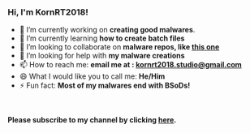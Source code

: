 ### Hi, I'm KornRT2018!

<!--
**kornrt2018/kornrt2018** is a ✨ _special_ ✨ repository because its `README.md` (this file) appears on your GitHub profile.


Here are some ideas to get you started:
-->

- 🔭 I’m currently working on **creating good malwares**.
- 🌱 I’m currently learning **how to create batch files**
- 👯 I’m looking to collaborate on **malware repos, like [this one](https://www.github.com/endermanch/malwaredatabase)**
- 🤔 I’m looking for help with **my malware creations**
- 📫 How to reach me: **email me at : kornrt2018.studio@gmail.com**
- 😄 What I would like you to call me: **He/Him**
- ⚡ Fun fact: **Most of my malwares end with BSoDs!**

&nbsp;
&nbsp;

**Please subscribe to my channel by clicking [here](https://www.youtube.com/channel/UCwqLpOccBGW-s8DMXUR1vSg).**
